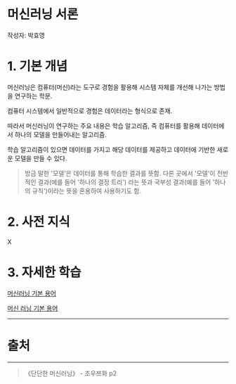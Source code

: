 # 머신러닝 서론

작성자: 박효영

# 1. 기본 개념

머신러닝은 컴퓨터(머신)라는 도구로 경험을 활용해 시스템 자체를 개선해 나가는 방법을 연구하는 학문.

컴퓨터 시스템에서 일반적으로 경험은 데이터라는 형식으로 존재.

따라서 머신러닝이 연구하는 주요 내용은 학습 알고리즘,
즉 컴퓨터를 활용해 데이터에서 하나의 모델을 만들어내는 알고리즘.

학습 알고리즘이 있으면 데이터를 가지고 해당 데이터를 제공하고 데이터에 기반한 새로운 모델을 만들 수 있다.

> 방금 말한 '모델'은 데이터를 통해 학습한 결과를 뜻함. 
다른 곳에서 '모델'이 전반적인 결과(예를 들어 '하나의 결정 트리') 라는 뜻과 국부성 결과(예를 들어 '하나의 규칙')이라는 뜻을 혼용하여 사용하기도 함.

# 2. 사전 지식

X

# 3. 자세한 학습

[머신러닝 기본 용어](%E1%84%86%E1%85%A5%E1%84%89%E1%85%B5%E1%86%AB%E1%84%85%E1%85%A5%E1%84%82%E1%85%B5%E1%86%BC%20%E1%84%89%E1%85%A5%E1%84%85%E1%85%A9%E1%86%AB%20a90db27afb34422187744ee180688af9/%E1%84%86%E1%85%A5%E1%84%89%E1%85%B5%E1%86%AB%E1%84%85%E1%85%A5%E1%84%82%E1%85%B5%E1%86%BC%20%E1%84%80%E1%85%B5%E1%84%87%E1%85%A9%E1%86%AB%20%E1%84%8B%E1%85%AD%E1%86%BC%E1%84%8B%E1%85%A5%2053f219a35f8442a29a79fee3a1158871.md)

[머신 러닝 기본 용어](%E1%84%86%E1%85%A5%E1%84%89%E1%85%B5%E1%86%AB%E1%84%85%E1%85%A5%E1%84%82%E1%85%B5%E1%86%BC%20%E1%84%89%E1%85%A5%E1%84%85%E1%85%A9%E1%86%AB%20a90db27afb34422187744ee180688af9/%E1%84%86%E1%85%A5%E1%84%89%E1%85%B5%E1%86%AB%20%E1%84%85%E1%85%A5%E1%84%82%E1%85%B5%E1%86%BC%20%E1%84%80%E1%85%B5%E1%84%87%E1%85%A9%E1%86%AB%20%E1%84%8B%E1%85%AD%E1%86%BC%E1%84%8B%E1%85%A5%20345f90797ed24f63814a0b81a0232f3b.md)

---

# 출처

---

> 《단단한 머신러닝》 - 조우쯔화 p2